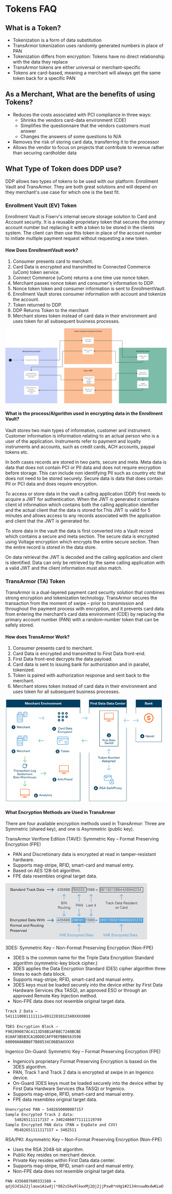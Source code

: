 # Tokens FAQ

## What is a Token?

- Tokenization is a form of data substitution
- TransArmor tokenization uses randomly generated numbers in place of PAN
- Tokenization differs from encryption: Tokens have no direct relationship with the data they replace
- TransArmor tokens are either universal or merchant-specific
- Tokens are card-based, meaning a merchant will always get the same token back for a specific PAN

## As a Merchant, What are the benefits of using Tokens?

- Reduces the costs associated with PCI compliance in three ways:
  - Shrinks the vendors card-data environment (CDE)
  - Simplifies the questionnaire that the vendors customers must answer
  - Changes the answers of some questions to N/A
- Removes the risk of storing card data, transferring it to the processor
- Allows the vendor to focus on projects that contribute to revenue rather than securing cardholder data

## What Type of Token does DDP use?

DDP allows two types of tokens to be used with our platform: Enrollment Vault and TransArmor. They are both great solutions and will depend on they merchant's use case for which one is the best fit.

### Enrollment Vault (EV) Token

Enrollment Vault is Fiserv's internal secure storage solution to Card and Account security. It is a reusable proprietary token that secures the primary account number but replacing it with a token to be stored in the clients system. The client can then use this token in place of the account number to initiate multiple payment request without requesting a new token.

#### How Does EnrollmentVault work?

1. Consumer presents card to merchant.
2. Card Data is encrypted and transmitted to Connected Commerce (uCom) token service.
3. Connect Commerce (uCom) returns a one time use nonce token.
4. Merchant passes nonce token and consumer's information to DDP.
5. Nonce token token and consumer information is sent to EnrollmentVault.
6. Enrollment Vault stores consumer information with account and tokenize the account.
7. Token returned to DDP.
8. DDP Returns Token to the merchant
9. Merchant stores token instead of card data in their environment and uses token for all subsequent business processes.

![EV Token Flow](../../assets/images/EV2_flow.png)

#### What is the process/Algorithm used in encrypting data in the Enrollment Vault?

Vault stores two main types of information, customer and instrument. Customer information is information relating to an actual person who is a user of the application. Instruments refer to payment and loyalty instruments and accounts, such as credit cards, ACH accounts, paypal tokens etc.

In both cases records are stored in two parts, secure and meta. Meta data is data that does not contain PCI or PII data and does not require encryption before storage. This can include non identifying PII such as country etc that does not need to be stored securely. Secure data is data that does contain PII or PCI data and does require encryption.

To access or store data in the vault a calling application (DDP) first needs to acquire a JWT for authentication. When the JWT is generated it contains client id information which contains both the calling application identifier and the actual client that the data is stored for.This JWT is valid for 5 minutes and allows access to any records associated with the application and client that the JWT is generated for.

To store data in the vault the data is first converted into a Vault record which contains a secure and meta section. The secure data is encrypted using Voltage encryption which encrypts the entire secure section. Then the entire record is stored in the data store.

On data retrieval the JWT is decoded and the calling application and client is identified. Data can only be retrieved by the same calling application with a valid JWT and the client information must also match.

### TransArmor (TA) Token

TransArmor is a dual-layered payment card security solution that combines strong encryption and tokenization technology. TransArmor secures the transaction from the moment of swipe – prior to transmission and throughout the payment process with encryption, and it prevents card data from entering the merchant’s card data environment (CDE) by replacing the primary account number (PAN) with a random-number token that can be safely stored.

#### How does TransArmor Work?

1. Consumer presents card to merchant.
2. Card Data is encrypted and transmitted to First Data front-end.
3. First Data front-end decrypts the data payload.
4. Card data is sent to issuing bank for authorization and in parallel, tokenized.
5. Token is paired with authorization response and sent back to the merchant.
6. Merchant stores token instead of card data in their environment and uses token for all subsequent business processes.

![TA Token Flow](../../assets/images/ta-flow.png)

#### What Encryption Methods are Used in TransArmor

There are four available encryption methods used in TransArmor: Three are Symmetric (shared key),
and one is Asymmetric (public key).

TransArmor Verifone Edition (TAVE): Symmetric Key – Format Preserving Encryption (FPE)

- PAN and Discretionary data is encrypted at read in tamper-resistant hardware.
- Supports mag-stripe, RFID, smart-card and manual entry.
- Based on AES 128-bit algorithm.
- FPE data resembles original target data.

![TAVE Example](../../assets/images/TAVE_example.png)

3DES: Symmetric Key – Non-Format Preserving Encryption (Non-FPE)

- 3DES is the common name for the Triple Data Encryption  Standard algorithm (symmetric-key block cipher.)
- 3DES applies the Data Encryption Standard (DES) cipher algorithm three times to each data block.
- Supports mag-stripe, RFID, smart-card and manual entry.
- 3DES keys must be loaded securely into the device either by First Data Hardware Services (fka TASQ), an approved ESO or through an approved Remote Key Injection method.
- Non-FPE data does not resemble original target data.

```no-highlight
Track 2 Data –
5411110081111111=9912201012340XXXX000

TDES Encryption Block –
F90209087AC4113D58B1AFB8C7248BCBE
010AF3B5B3CA10DDECAFF9EFBB6563598
60000A0ABB6F7B08534C06B5AXXXXX
```

Ingenico On-Guard: Symmetric Key – Format Preserving Encryption (FPE)

- Ingenico’s proprietary Format Preserving Encryption is based on the 3DES algorithm.
- PAN, Track 1 and Track 2 data is encrypted at swipe in an Ingenico device.
- On-Guard 3DES keys must be loaded securely into the device either by First Data Hardware Services (fka TASQ) or Ingenico.
- Supports mag-stripe, RFID, smart-card and manual entry.
- FPE data resembles original target data.

```no-highlight
Unencrypted PAN – 5482650000007157
Sample Encrypted Track 2 data:
    548265111117157 = 34024860771111119749
Sample Encrypted PAN data (PAN = ExpDate and CVV)
    M5482651111117157 = 3402511
```

RSA/PKI: Asymmetric Key – Non-Format Preserving Encryption (Non-FPE)

- Uses the RSA 2048-bit algorithm.
- Public Key resides on merchant device.
- Private Key resides within First Data data center.
- Supports mag-stripe, RFID, smart-card and manual entry.
- Non-FPE data does not resemble original target data.

```no-highlight
PAN 4356887600331588 = qdjOJd1&22jlaowiAiwdj(*882sSkw9lkwxMj2@j2jjPxw8*nHg1#2134nnuwNxdwKLwO
```
